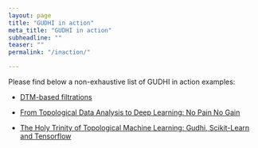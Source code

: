 ```yaml
---
layout: page
title: "GUDHI in action"
meta_title: "GUDHI in action"
subheadline: ""
teaser: ""
permalink: "/inaction/"

---
```


Please find below a non-exhaustive list of GUDHI in action examples:

- [DTM-based filtrations][1]

- [From Topological Data Analysis to Deep Learning: No Pain No Gain][2]

- [The Holy Trinity of Topological Machine Learning: Gudhi, Scikit-Learn and Tensorflow][3]

 [1]: https://arxiv.org/pdf/1811.04757.pdf
 [2]: https://towardsdatascience.com/from-tda-to-dl-d06f234f51d
 [3]: https://towardsdatascience.com/the-holy-trinity-of-topological-machine-learning-gudhi-scikit-learn-and-tensorflow-pytorch-3cda2aa249b5
